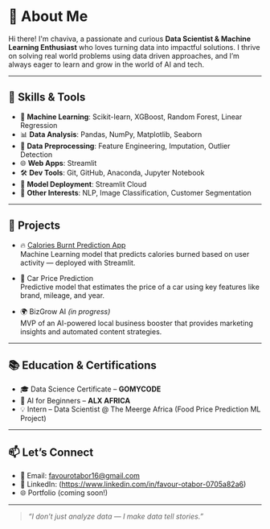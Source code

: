 # 💫 About Me

Hi there! I'm chaviva, a passionate and curious **Data Scientist & Machine Learning Enthusiast** who loves turning data into impactful solutions. I thrive on solving real world problems using data driven approaches, and I’m always eager to learn and grow in the world of AI and tech.

---

## 🔧 Skills & Tools

- 🧠 **Machine Learning**: Scikit-learn, XGBoost, Random Forest, Linear Regression  
- 📊 **Data Analysis**: Pandas, NumPy, Matplotlib, Seaborn  
- 🧼 **Data Preprocessing**: Feature Engineering, Imputation, Outlier Detection  
- 🌐 **Web Apps**: Streamlit  
- 🛠️ **Dev Tools**: Git, GitHub, Anaconda, Jupyter Notebook  
- 💾 **Model Deployment**: Streamlit Cloud  
- 🧠 **Other Interests**: NLP, Image Classification, Customer Segmentation

---

## 💼 Projects

- 🔥 [Calories Burnt Prediction App](https://github.com/yourusername/CALORIES-BURNT-PREDICTION-APP)  
  Machine Learning model that predicts calories burned based on user activity — deployed with Streamlit.

- 🚗 Car Price Prediction  
  Predictive model that estimates the price of a car using key features like brand, mileage, and year.

- 🌍 BizGrow AI *(in progress)*  
  MVP of an AI-powered local business booster that provides marketing insights and automated content strategies.

---

## 📚 Education & Certifications

- 🎓 Data Science Certificate – **GOMYCODE**  
- 🧠 AI for Beginners – **ALX AFRICA** 
- 💡 Intern – Data Scientist @ The Meerge Africa (Food Price Prediction ML Project)

---

## 📫 Let’s Connect

- 📧 Email: favourotabor16@gmail.com  
- 💼 LinkedIn: (https://www.linkedin.com/in/favour-otabor-0705a82a6)  
- 🌐 Portfolio (coming soon!)

---

> *“I don’t just analyze data — I make data tell stories.”*


<!--
**chaviva16/chaviva16** is a ✨ _special_ ✨ repository because its `README.md` (this file) appears on your GitHub profile.

Here are some ideas to get you started:

- 🔭 I’m currently working on ...
- 🌱 I’m currently learning ...
- 👯 I’m looking to collaborate on ...
- 🤔 I’m looking for help with ...
- 💬 Ask me about ...
- 📫 How to reach me: ...
- 😄 Pronouns: ...
- ⚡ Fun fact: ...
-->
